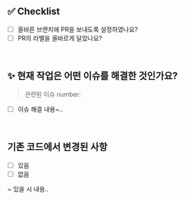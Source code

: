 ## ✅ Checklist
- [ ] 올바른 브랜치에 PR을 보내도록 설정하였나요?
- [ ] PR의 라벨을 올바르게 달았나요?

<br>

## ✨ 현재 작업은 어떤 이슈를 해결한 것인가요?
> 관련된 이슈 number: 

- [ ] 이슈 해결 내용~..

<br>


## 기존 코드에서 변경된 사항

- [ ] 있음
- [ ] 없음

~ 있을 시 내용..